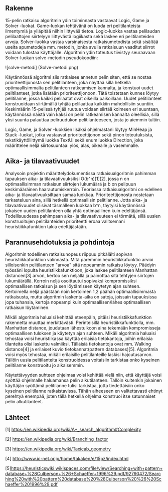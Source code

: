 Rakenne 
-------

15-pelin ratkaisu algoritmin ydin toiminnasta vastaavat Logic, Game ja Solver -luokat. Game-luokan tehtävänä on luoda eri pelitilanteista ilmentymiä ja ylläpitää niihin liittyvää tietoa. Logic-luokka vastaa pelilaudan pelilaattojen siirtelyyn liittyvästä logiikasta sekä laskee eri pelitilanteiden arvoja. Solver-luokka vastaa varsinaisesta ratkaisumetodista sekä sisältää useita apumetodeja mm. metodin, jonka avulla ratkaisuun vaaditut siirrot voidaan tulostaa käyttäjälle. Algoritmin ydin toteutus tiivistyy seuraavaan Solver-luokan solve-metodin pseudokoodiin:

![solve-metodi] (Solve-metodi.png)

Käytännössä algoritmi siis ratkaisee annetun pelin siten, että se nostaa prioriteettijonosta sen pelitilanteen, joka näyttää sillä hetkellä optimaallisimmalta pelitilanteen ratkeamisen kannalta, ja konstuoi uudet pelitilanteet, jotka lisätään prioriteettijonoon. Tätä toistetaan kunnes löytyy pelitilanne, jossa kaikki pelilaatat ovat oikeilla paikoillaan. Uudet pelitilanteet konstruoidaan siirtämällä tyhjää pelilaattaa kaikkiin mahdollisiin suuntiin. Keskimäärin 15-pelissä tyhjää ruutua voidaan siirtää kolmeen eri suuntaan, käytännössä näistä vain kaksi on pelin ratkeamisen kannalta oleellisia, sillä yksi suunta palauttaa peliruudukon pelitilanteeseen, josta jo aiemmin tultiin.

Logic, Game, ja Solver -luokkien lisäksi ohjelmastani löytyy MinHeap ja Stack -luokat, jotka vastaavat prioriteettijonon sekä pinon toteutuksista, tekstikäyttöliittymä luokka TextUI sekä enum luokka Direction, joka määrittelee neljä siirtosuuntaa: ylös, alas, oikealle ja vasemmalle.

Aika- ja tilavaativuudet
-------

Analysoin projektin määrittelydokumentissa ratkaisualgoritmin pahimman tapauksen aika- ja tilavaativuuksiksi O(b^n)[1][2], jossa n on optimaallisimman ratkaisun siirtojen lukumäärä ja b on pelipuun keskimääräinen haarautumiskerroin. Teoriassa ratkaisualgoritmi on edelleen aika- ja tilavaativuuksiltaan samaa luokkaa. Prioriteettijonosta nostetaan tarkasteluun aina, sillä hetkellä optimaallisin pelitilanne. Jotta aika- ja tilavaativuudet olisivat täsmälleen luokkaa b^n, täytyisi käytännössä jokaisen uuden pelitilanteen olla yhtä optimaallinen kuin edeltäjänsä. Todellisuudessa pahimpaan aika- ja tilavaativuuteen ei törmätä, sillä uusien konstruoitujen pelitilanteiden prioriteetti eroaa valitsemani heuristiikkafunktion takia edeltäjästään. 


Parannusehdotuksia ja pohdintoja
-------

Algoritmin todellinen ratkaisunopeus riippuu pitkälälti sopivan heuristiikkafunktion valinnasta. Mitä paremmin heuristiikkafunktio arvioi silloisenkin pelitilanteen "arvoa" sitä nopeammin ratkaisu löytyy. Päädyin työssäni lopulta heuristiikkafunktioon, joka laskee pelitilanteen Manhattan distancen[3] arvon, kertoo sen neljällä ja painottaa sitä tehtyjen siirtojen lukumäärällä. Kerroin neljä osoittautui sopivaksi kompromissiksi optimaallisen ratkaisun ja sen löytämiseen käytetyn ajan suhteen. Kertoimella neljä päästään noin kertoimen 1,2 päähän optimaallisimmasta ratkaisusta, mutta algoritmin laskenta-aika on satoja, joissain tapauksissa jopa tuhansia, kertoja nopeampi kuin optimaallisen/lähes optimaallisen ratkaisun löytäminen. 

Mikäli algoritmia haluaisi kehittää eteenpäin, pitäisi heuristiikkafunktion rakennetta muuttaa merkittävästi. Perinteisillä heuristiikkafunktiolla, mm. Manhattan distance, joudutaan lähestulkoon aina tekemään kompromisseja optimaallisen tuloksen ja käytetyn ajan suhteen. Mikäli algoritmia haluaisi tehostaa voisi heuristiikassa käyttää erilaisia tietokantoja, joihin erilaisia tilanteita olisi laskettu valmiiksi. Tälläisiä tietokantoja ovat mm. Walking distance[4] ja erilaiset kuvio tietokannat(pattern databases)[5]. Algoritmia voisi myös tehostaa, mikäli erilaisille pelitilanteille laskisi hajoutusarvon. Tällöin uusia pelitilanteita konstruoidessa voitaisiin tarkistaa onko kyseinen pelitilanne konstruoitu jo aikaisemmin.

Käytettävyyden suhteen ohjelmaa voisi kehittää vielä niin, että käyttäjä voisi syöttää ohjelmalle haluamansa pelin alkutilanteen. Tällöin kuitenkin jokainen käyttäjän syöttämä pelitilanne tulisi tarkistaa, jotta tiedettäisiin onko kyseinen pelitilanne ratkaistavissa. Tähän aiheeseen en valitettavasti ehtinyt perehtyä enempää, joten tällä hetkellä ohjelma konstruoi itse satunnaiset pelin alkutilanteet.

Lähteet
-------

[1] https://en.wikipedia.org/wiki/A*_search_algorithm#Complexity

[2] https://en.wikipedia.org/wiki/Branching_factor

[3] https://en.wikipedia.org/wiki/Taxicab_geometry

[4] http://www.ic-net.or.jp/home/takaken/e/15pz/index.html

[5]https://heuristicswiki.wikispaces.com/file/view/Searching+with+pattern+database+%28Culberson+%26+Schaeffer+1996%29.pdf/92790472/Searching%20with%20pattern%20database%20%28Culberson%20%26%20Schaeffer%201996%29.pdf
